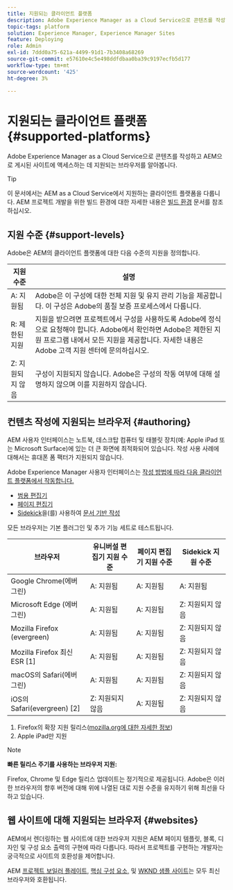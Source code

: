 ```yaml
---
title: 지원되는 클라이언트 플랫폼
description: Adobe Experience Manager as a Cloud Service으로 콘텐츠를 작성하고 AEM으로 게시된 사이트에 액세스하는 데 지원되는 브라우저를 알아봅니다.
topic-tags: platform
solution: Experience Manager, Experience Manager Sites
feature: Deploying
role: Admin
exl-id: 7ddd0a75-621a-4499-91d1-7b3408a68269
source-git-commit: e57610e4c5e498ddfdbaa0ba39c9197ecfb5d177
workflow-type: tm+mt
source-wordcount: '425'
ht-degree: 3%

---
```


# 지원되는 클라이언트 플랫폼 {#supported-platforms}

Adobe Experience Manager as a Cloud Service으로 콘텐츠를 작성하고 AEM으로 게시된 사이트에 액세스하는 데 지원되는 브라우저를 알아봅니다.

>[!TIP]
>
>이 문서에서는 AEM as a Cloud Service에서 지원하는 클라이언트 플랫폼을 다룹니다. AEM 프로젝트 개발을 위한 빌드 환경에 대한 자세한 내용은 [빌드 환경](/help/implementing/cloud-manager/getting-access-to-aem-in-cloud/build-environment-details.md) 문서를 참조하십시오.

## 지원 수준 {#support-levels}

Adobe은 AEM의 클라이언트 플랫폼에 대한 다음 수준의 지원을 정의합니다.

| 지원 수준 | 설명 |
|---|---|
| A: 지원됨 | Adobe은 이 구성에 대한 전체 지원 및 유지 관리 기능을 제공합니다. 이 구성은 Adobe의 품질 보증 프로세스에서 다룹니다. |
| R: 제한된 지원 | 지원을 받으려면 프로젝트에서 구성을 사용하도록 Adobe에 정식으로 요청해야 합니다. Adobe에서 확인하면 Adobe은 제한된 지원 프로그램 내에서 모든 지원을 제공합니다. 자세한 내용은 Adobe 고객 지원 센터에 문의하십시오. |
| Z: 지원되지 않음 | 구성이 지원되지 않습니다. Adobe은 구성의 작동 여부에 대해 설명하지 않으며 이를 지원하지 않습니다. |

## 컨텐츠 작성에 지원되는 브라우저 {#authoring}

AEM 사용자 인터페이스는 노트북, 데스크탑 컴퓨터 및 태블릿 장치(예: Apple iPad 또는 Microsoft Surface)에 있는 더 큰 화면에 최적화되어 있습니다. 작성 사용 사례에 대해서는 휴대폰 폼 팩터가 지원되지 않습니다.

Adobe Experience Manager 사용자 인터페이스는 [작성 방법에 따라 다음 클라이언트 플랫폼에서 작동합니다.](/help/edge/overview.md#authoring-method)

* [범용 편집기](/help/sites-cloud/authoring/universal-editor/authoring.md)
* [페이지 편집기](/help/sites-cloud/authoring/page-editor/introduction.md)
* [Sidekick](/help/edge/docs/sidekick.md)을(를) 사용하여 [문서 기반 작성](/help/edge/docs/authoring.md)

모든 브라우저는 기본 플러그인 및 추가 기능 세트로 테스트됩니다.

| 브라우저 | 유니버설 편집기 지원 수준 | 페이지 편집기 지원 수준 | Sidekick 지원 수준 |
|---|---|---|---|
| Google Chrome(에버그린) | A: 지원됨 | A: 지원됨 | A: 지원됨 |
| Microsoft Edge (에버그린) | A: 지원됨 | A: 지원됨 | Z: 지원되지 않음 |
| Mozilla Firefox (evergreen) | A: 지원됨 | A: 지원됨 | Z: 지원되지 않음 |
| Mozilla Firefox 최신 ESR [1] | A: 지원됨 | A: 지원됨 | Z: 지원되지 않음 |
| macOS의 Safari(에버그린) | A: 지원됨 | A: 지원됨 | Z: 지원되지 않음 |
| iOS의 Safari(evergreen) [2] | Z: 지원되지 않음 | A: 지원됨 | Z: 지원되지 않음 |

1. Firefox의 확장 지원 릴리스([mozilla.org에 대한 자세한 정보](https://www.mozilla.org/en-US/firefox/enterprise/))
1. Apple iPad만 지원

>[!NOTE]
>
>**빠른 릴리스 주기를 사용하는 브라우저 지원:**
>
>Firefox, Chrome 및 Edge 릴리스 업데이트는 정기적으로 제공됩니다. Adobe은 이러한 브라우저의 향후 버전에 대해 위에 나열된 대로 지원 수준을 유지하기 위해 최선을 다하고 있습니다.

## 웹 사이트에 대해 지원되는 브라우저 {#websites}

AEM에서 렌더링하는 웹 사이트에 대한 브라우저 지원은 AEM 페이지 템플릿, 블록, 디자인 및 구성 요소 출력의 구현에 따라 다릅니다. 따라서 프로젝트를 구현하는 개발자는 궁극적으로 사이트의 호환성을 제어합니다.

AEM [프로젝트 보일러 플레이트,](/help/edge/wysiwyg-authoring/edge-dev-getting-started.md#create-github-project) [핵심 구성 요소,](/help/implementing/developing/components/overview.md#aem-core-components) 및 [WKND 샘플 사이트](/help/implementing/developing/introduction/develop-wknd-tutorial.md)는 모두 최신 브라우저와 호환됩니다.
